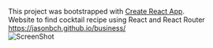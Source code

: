 This project was bootstrapped with [Create React App](https://github.com/facebook/create-react-app).  
Website to find cocktail recipe using React and React Router https://jasonbch.github.io/business/  
![ScreenShot](https://i.imgur.com/YPBcRvT.png "ScreenShot")

